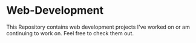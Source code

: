 # Web-Development
This Repository contains web development projects I've worked on or am continuing to work on. Feel free to check them out.
